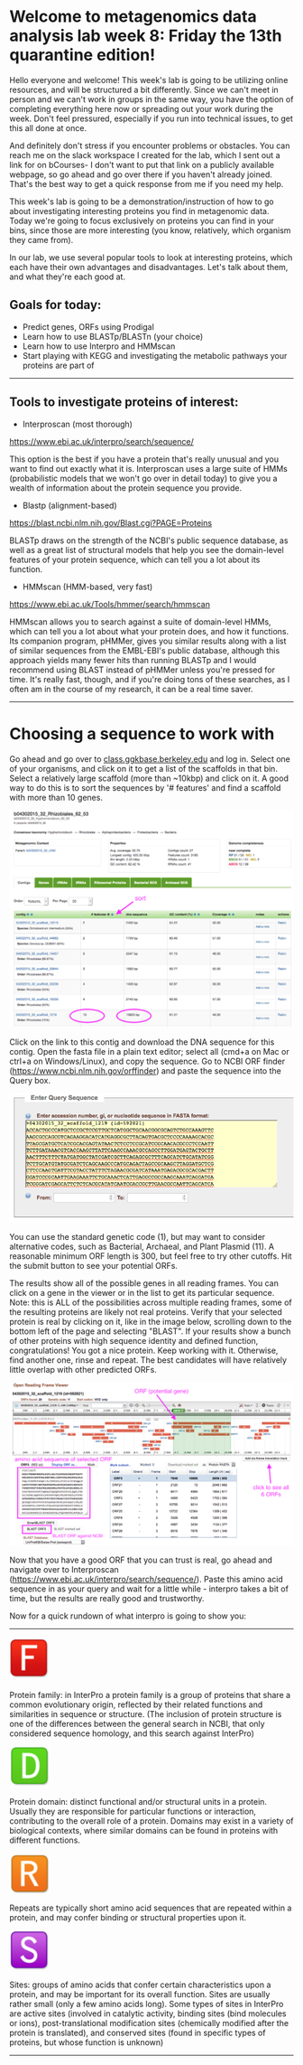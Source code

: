 # Welcome to metagenomics data analysis lab week 8: Friday the 13th quarantine edition!

Hello everyone and welcome! This week's lab is going to be utilizing online resources, and will be structured a bit differently. Since we can't meet in person and we can't work in groups in the same way, you have the option of completing everything here now or spreading out your work during the week. Don't feel pressured, especially if you run into technical issues, to get this all done at once. 

And definitely don't stress if you encounter problems or obstacles. You can reach me on the slack workspace I created for the lab, which I sent out a link for on bCourses- I don't want to put that link on a publicly available webpage, so go ahead and go over there if you haven't already joined. That's the best way to get a quick response from me if you need my help.


This week's lab is going to be a demonstration/instruction of how to go about investigating interesting proteins you find in metagenomic data. Today we're going to focus exclusively on proteins you can find in your bins, since those are more interesting (you know, relatively, which organism they came from).

In our lab, we use several popular tools to look at interesting proteins, which each have their own advantages and disadvantages. Let's talk about them, and what they're each good at.

## Goals for today:

- Predict genes, ORFs using Prodigal
- Learn how to use BLASTp/BLASTn (your choice)
- Learn how to use Interpro and HMMscan
- Start playing with KEGG and investigating the metabolic pathways your proteins are part of

---

## Tools to investigate proteins of interest:

- Interproscan (most thorough)

<a href="https://www.ebi.ac.uk/interpro/search/sequence/">https://www.ebi.ac.uk/interpro/search/sequence/</a>

This option is the best if you have a protein that's really unusual and you want to find out exactly what it is. Interproscan uses a large suite of HMMs (probabilistic models that we won't go over in detail today) to give you a wealth of information about the protein sequence you provide. 

- Blastp (alignment-based)

<a href="https://blast.ncbi.nlm.nih.gov/Blast.cgi?PAGE=Proteins">https://blast.ncbi.nlm.nih.gov/Blast.cgi?PAGE=Proteins</a>

BLASTp draws on the strength of the NCBI's public sequence database, as well as a great list of structural models that help you see the domain-level features of your protein sequence, which can tell you a lot about its function.

- HMMscan (HMM-based, very fast)

<a href="https://www.ebi.ac.uk/Tools/hmmer/search/hmmscan">https://www.ebi.ac.uk/Tools/hmmer/search/hmmscan</a>

HMMscan allows you to search against a suite of domain-level HMMs, which can tell you a lot about what your protein does, and how it functions. Its companion program, pHMMer, gives you similar results along with a list of similar sequences from the EMBL-EBI's public database, although this approach yields many fewer hits than running BLASTp and I would recommend using BLAST instead of pHMMer unless you're pressed for time. It's really fast, though, and if you're doing tons of these searches, as I often am in the course of my research, it can be a real time saver.

---

# Choosing a sequence to work with

Go ahead and go over to <a href="class.ggkbase.berkeley.edu">class.ggkbase.berkeley.edu</a> and log in. Select one of your organisms, and click on it to get a list of the scaffolds in that bin. Select a relatively large scaffold (more than ~10kbp) and click on it. A good way to do this is to sort the sequences by '# features' and find a scaffold with more than 10 genes.

![get_big_scaffold.png](get_big_scaffold.png)

Click on the link to this contig and download the DNA sequence for this contig.  Open the fasta file in a plain text editor; select all (cmd+a on Mac or ctrl+a on Windows/Linux), and copy the sequence.  Go to NCBI ORF finder (<a href="https://www.ncbi.nlm.nih.gov/orffinder">https://www.ncbi.nlm.nih.gov/orffinder</a>) and paste the sequence into the Query box.

![paste_in_sequence.png](paste_in_sequence.png)

You can use the standard genetic code (1), but may want to consider alternative codes, such as Bacterial, Archaeal, and Plant Plasmid (11).  A reasonable minimum ORF length is 300, but feel free to try other cutoffs.  Hit the submit button to see your potential ORFs.

The results show all of the possible genes in all reading frames.  You can click on a gene in the viewer or in the list to get its particular sequence. Note: this is ALL of the possibilities across multiple reading frames, some of the resulting proteins are likely not real proteins. Verify that your selected protein is real by clicking on it, like in the image below, scrolling down to the bottom left of the page and selecting "BLAST". If your results show a bunch of other proteins with high sequence identity and defined function, congratulations! You got a nice protein. Keep working with it. Otherwise, find another one, rinse and repeat. The best candidates will have relatively little overlap with other predicted ORFs.

![orf_finder.png](orf_finder.png)

Now that you have a good ORF that you can trust is real, go ahead and navigate over to Interproscan (<a href="https://www.ebi.ac.uk/interpro/search/sequence/">https://www.ebi.ac.uk/interpro/search/sequence/</a>). Paste this amino acid sequence in as your query and wait for a little while - interpro takes a bit of time, but the results are really good and trustworthy.

Now for a quick rundown of what interpro is going to show you:

---

![F.png](F.png) 

Protein family: in InterPro a protein family is a group of proteins that share a common evolutionary origin, reflected by their related functions and similarities in sequence or structure.  (The inclusion of protein structure is one of the differences between the general search in NCBI, that only considered sequence homology, and this search against InterPro)

![D.png](D.png)

Protein domain: distinct functional and/or structural units in a protein.  Usually they are responsible for particular functions or interaction, contributing to the overall role of a protein.  Domains may exist in a variety of biological contexts, where similar domains can be found in proteins with different functions.  

![R.png](R.png)

Repeats are typically short amino acid sequences that are repeated within a protein, and may confer binding or structural properties upon it.  

![S.png](S.png)

Sites: groups of amino acids that confer certain characteristics upon a protein, and may be important for its overall function.  Sites are usually rather small (only a few amino acids long).  Some types of sites in InterPro are active sites (involved in catalytic activity, binding sites (bind molecules or ions), post-translational modification sites (chemically modified after the protein is translated), and conserved sites (found in specific types of proteins, but whose function is unknown) 

---


